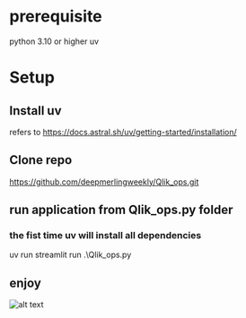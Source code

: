 # prerequisite
python 3.10 or higher
uv

# Setup

## Install uv
refers to https://docs.astral.sh/uv/getting-started/installation/

## Clone repo
https://github.com/deepmerlingweekly/Qlik_ops.git

## run application from Qlik_ops.py folder
### the fist time uv will install all dependencies

uv run streamlit run .\Qlik_ops.py

## enjoy

![alt text](https://github.com/[username]/[reponame]/blob/[branch]/image.jpg?raw=true)